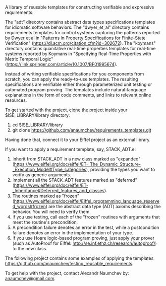 A library of reusable templates for constructing verifiable and expressive requirements.


The "adt" direcotry contains abstract data types specifications templates for idiomatic software behaviors.
The "dwyer_et_al" directory contains requirements templates for control systems capturing the patterns reported by Dwyer et al in "Patterns in Property Specifications for Finite-State Verification" (https://dl.acm.org/citation.cfm?id=302672).
The "koymans" directory contains quanitative real-time properties templates for real-time systems reported by Koymans in "Specifying Real-Time Properties with Metric Temporal Logic" (https://link.springer.com/article/10.1007/BF01995674).

Instead of writing verifiable specifications for you components from scratch, you can apply the ready-to-use templates.
The resulting specifications are verifiable either through parameterized unit testing or automated program proving.
The templates include natural-language explanations in the form of code comments, and links to relevant online resources.


To get started with the project, clone the project inside your $ISE_LIBRARY/library directory:

1. cd $ISE_LIBRARY/library
2. git clone https://github.com/anaumchev/requirements_templates.git

Having done that, connect it to your Eiffel project as an external library.

If you want to apply a requirement template, say, STACK_ADT.e:

1. Inherit from STACK_ADT in a new class marked as "expanded" (https://www.eiffel.org/doc/eiffel/ET-_The_Dynamic_Structure-_Execution_Model#Type_categories), providing the types you want to verify as generic arguments.
2. Implement all the STACK_ADT features marked as "deferred" (https://www.eiffel.org/doc/eiffel/ET-_Inheritance#Deferred_features_and_classes).
3. The routines marked as "frozen" (https://www.eiffel.org/doc/eiffel/Eiffel_programming_language_reserved_words#frozen) are the abstract data type (ADT) axioms describing the behavior. You will need to verify them.
4. If you use testing, call each of the "frozen" routines with arguments that meet the routine's precondition.
5. A precondition failure denotes an error in the test, while a postcondition failure denotes an error in the implementation of your type.
6. If you use Hoare logic-based program proving, just apply your prover (such as AutoProof for Eiffel: http://se.inf.ethz.ch/research/autoproof/) to the new class.

The following project contains some examples of applying the templates: https://github.com/anaumchev/testing_reusable_requirements.


To get help with the project, contact Alexandr Naumchev by: anaumchev@gmail.com.
